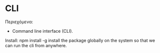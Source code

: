 # CLI 

Περιεχόμενα:

- Command line interface (CLI).

Install: npm install -g 
install the package globally on the system so that we can run the cli from anywhere.

